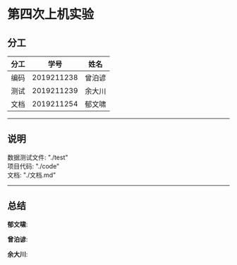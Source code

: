 # 第四次上机实验

## 分工

| 分工 |    学号    |  姓名  |
| :--: | :--------: | :----: |
| 编码 | 2019211238 | 曾泊谚 |
| 测试 | 2019211239 | 余大川 |
| 文档 | 2019211254 | 郁文啸 |

<hr>

## 说明

数据测试文件: "./test"<br>
项目代码: "./code"<br>
文档: "./文档.md"<br>

<hr>

## 总结

**郁文啸**:

**曾泊谚**:

**余大川**:
